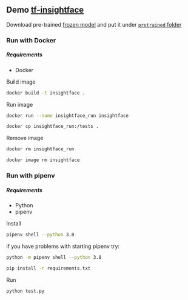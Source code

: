 ## Demo [tf-insightface](https://github.com/AIInAi/tf-insightface)

Download pre-trained [frozen model](https://drive.google.com/open?id=1Iw2Ckz_BnHZUi78USlaFreZXylJj7hnP) and put it under [`pretrained` folder](https://github.com/SinM9/insightface/tree/main/pretrained)

### Run with Docker
##### Requirements
* Docker

Build image

```bash
docker build -t insightface .
```

Run image

```bash
docker run --name insightface_run insightface
```

```bash
docker cp insightface_run:/tests .
```

Remove image

```bash
docker rm insightface_run
```

```bash
docker image rm insightface
```


### Run with pipenv
##### Requirements
* Python
* pipenv

Install

```bash
pipenv shell --python 3.8
```
if you have problems with starting pipenv try:
```bash
python -m pipenv shell --python 3.8
```

```bash
pip install -r requirements.txt
```

Run
```bash
python test.py
```


